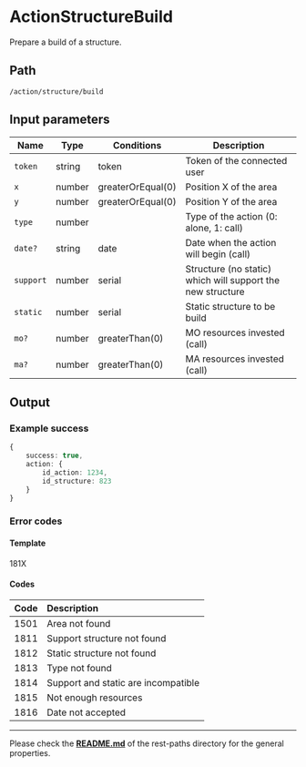 # ActionStructureBuild
Prepare a build of a structure.

## Path
`/action/structure/build`

## Input parameters
| Name | Type | Conditions | Description |
| --- | --- | --- | --- |
| `token` | string | token | Token of the connected user |
| `x` | number | greaterOrEqual(0) | Position X of the area |
| `y` | number | greaterOrEqual(0) | Position Y of the area |
| `type` | number |  | Type of the action (0: alone, 1: call) |
| `date?` | string |  date | Date when the action will begin (call) |
| `support` | number | serial | Structure (no static) which will support the new structure |
| `static` | number | serial | Static structure to be build |
| `mo?` | number | greaterThan(0) | MO resources invested (call) |
| `ma?` | number | greaterThan(0) | MA resources invested (call) |

## Output

### Example success
```TypeScript
{
    success: true,
    action: {
        id_action: 1234,
        id_structure: 823
    }
}
```

### Error codes
#### Template
181X

#### Codes
| Code | Description |
| ---: | :--- |
| 1501 | Area not found |
| 1811 | Support structure not found |
| 1812 | Static structure not found |
| 1813 | Type not found |
| 1814 | Support and static are incompatible |
| 1815 | Not enough resources |
| 1816 | Date not accepted |

---
Please check the **[README.md](../README.md)** of the rest-paths directory for the general properties.